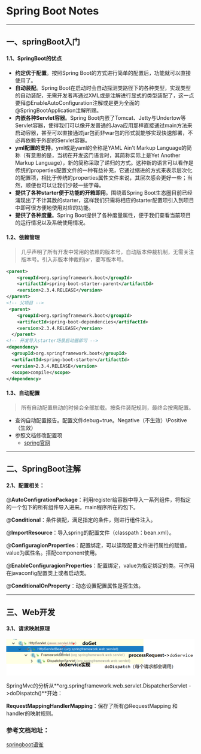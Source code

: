 # Spring Boot Notes

---------

## 一、springBoot入门

#### 1.1、SpringBoot的优点

- **约定优于配置**。按照Spring Boot的方式进行简单的配置后，功能就可以直接使用了。
- **自动装配**。Spring Boot在启动时会自动探测类路径下的各种类型，实现类型的自动装配，无需开发者再通过XML或是注解进行显式的类型装配了，这一点要拜@EnableAutoConfiguration注解或是更为全面的@SpringBootApplication注解所赐。
- **内嵌各种Servlet容器**。Spring Boot内嵌了Tomcat、Jetty与Undertow等Servlet容器，使得我们可以像开发普通的Java应用那样直接通过main方法来启动容器，甚至可以直接通过jar包而非war包的形式就能够实现快速部署，不必再依赖于外部的Servlet容器。
- **yml配置的支持**。yml或是yaml的全称是YAML Ain't Markup Language的简称（有意思的是，当初在开发这门语言时，其简称实际上是Yet Another Markup Language），新的简称采取了递归的方式。这种新的语言可以看作是传统的properties配置文件的一种有益补充，它通过缩进的方式来表示层次化的配置项，相比于传统的properties属性文件来说，其层次感会更好一些；当然，顺便也可以让我们少敲一些字母。
- **提供了各种starter便于功能的开箱即用**。围绕着Spring Boot生态圈目前已经涌现出了不计其数的starter，这样我们只需将相应的starter配置项引入到项目中即可很方便地使用对应的功能。
- **提供了各种度量**。Spring Boot提供了各种度量属性，便于我们查看当前项目的运行情况以及系统使用情况。

#### 1.2、依赖管理

> 几乎声明了所有开发中常用的依赖的版本号，自动版本仲裁机制，无需关注版本号。引入非版本仲裁的jar，要写版本号。

```xml
<parent>
    <groupId>org.springframework.boot</groupId>
    <artifactId>spring-boot-starter-parent</artifactId>
    <version>2.3.4.RELEASE</version>
</parent>
<!-- 父项目 -->
 <parent>
    <groupId>org.springframework.boot</groupId>
    <artifactId>spring-boot-dependencies</artifactId>
    <version>2.3.4.RELEASE</version>
  </parent>
<!-- 开发导入starter场景启动器即可 -->
<dependency>
  <groupId>org.springframework.boot</groupId>
  <artifactId>spring-boot-starter</artifactId>
  <version>2.3.4.RELEASE</version>
  <scope>compile</scope>
</dependency>
```

#### 1.3、自动配置

> 所有自动配置启动的时候会全部加载。按条件装配规则，最终会按需配置。

- 查询自动配置报告。配置文件debug=true。Negative（不生效）\Positive（生效）
- 参照文档修改配置项
  - [spring官网](https://docs.spring.io/spring-boot/docs/current/reference/html/appendix-application-properties.html#common-application-properties)

--------

## 二、SpringBoot注解

#### 2.1、配置相关：

@**AutoConfigrationPackage**：利用register给容器中导入一系列组件，将指定的一个包下的所有组件导入进来。main程序所在的包下。

@**Conditional**：条件装配，满足指定的条件，则进行组件注入。

@**ImportResource**：导入spring的配置文件（classpath：bean.xml）。

@**ConfiguragionProperties**：配置绑定，可以读取配置文件进行属性的赋值，value为属性名。搭配component使用。

@**EnableConfiguragionProperties**：配置绑定，value为指定绑定的类。可作用在javaconfig配置类上或者启动类。

@**ConditionalOnProperty**：动态设置配置属性是否生效。

------

## 三、Web开发

#### 3.1、请求映射原理

![2021030101](../Images/2021030101.png)

SpringMvc的分析从**org.springframework.web.servlet.DispatcherServlet ->doDispatch()**开始：

**RequestMappingHandlerMapping**：保存了所有@RequestMapping 和handler的映射规则。







### 参考文档地址：

[springboot语雀](https://www.yuque.com/atguigu/springboot/qb7hy2)